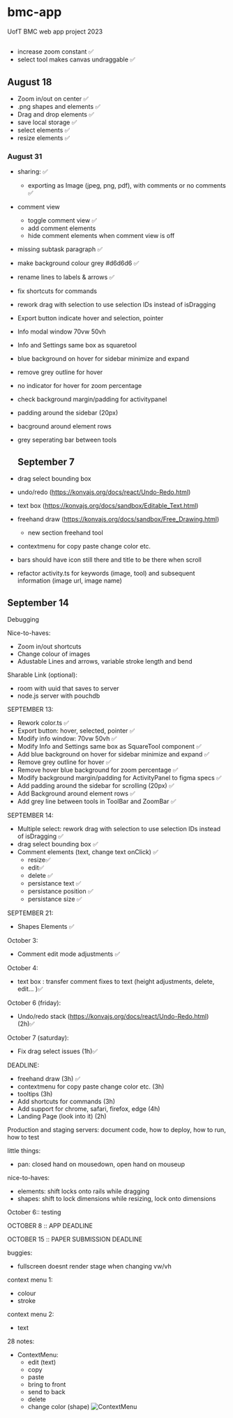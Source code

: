 # bmc-app

UofT BMC web app project 2023

##

-   increase zoom constant ✅
-   select tool makes canvas undraggable ✅

## August 18

-   Zoom in/out on center ✅
-   .png shapes and elements ✅
-   Drag and drop elements ✅
-   save local storage ✅
-   select elements ✅
-   resize elements ✅

### August 31

-   sharing: ✅
    -   exporting as Image (jpeg, png, pdf), with comments or no comments ✅
-   comment view
    -   toggle comment view ✅
    -   add comment elements
    -   hide comment elements when comment view is off
-   missing subtask paragraph ✅
-   make background colour grey #d6d6d6 ✅
-   rename lines to labels & arrows ✅
-   fix shortcuts for commands
-   rework drag with selection to use selection IDs instead of isDragging
-   Export button indicate hover and selection, pointer
-   Info modal window 70vw 50vh
-   Info and Settings same box as squaretool
-   blue background on hover for sidebar minimize and expand
-   remove grey outline for hover
-   no indicator for hover for zoom percentage
-   check background margin/padding for activitypanel
-   padding around the sidebar (20px)
-   bacground around element rows
-   grey seperating bar between tools

    ## September 7

-   drag select bounding box
-   undo/redo (https://konvajs.org/docs/react/Undo-Redo.html)
-   text box (https://konvajs.org/docs/sandbox/Editable_Text.html)
-   freehand draw (https://konvajs.org/docs/sandbox/Free_Drawing.html)
    -   new section freehand tool
-   contextmenu for copy paste change color etc.
-   bars should have icon still there and title to be there when scroll
-   refactor activity.ts for keywords (image, tool) and subsequent information (image url, image name)

## September 14

Debugging

Nice-to-haves:

-   Zoom in/out shortcuts
-   Change colour of images
-   Adustable Lines and arrows, variable stroke length and bend

Sharable Link (optional):

-   room with uuid that saves to server
-   node.js server with pouchdb

SEPTEMBER 13:

-   Rework color.ts ✅
-   Export button: hover, selected, pointer ✅
-   Modify info window: 70vw 50vh ✅
-   Modify Info and Settings same box as SquareTool component ✅
-   Add blue background on hover for sidebar minimize and expand ✅
-   Remove grey outline for hover ✅
-   Remove hover blue background for zoom percentage ✅
-   Modify background margin/padding for ActivityPanel to figma specs ✅
-   Add padding around the sidebar for scrolling (20px) ✅
-   Add Background around element rows ✅
-   Add grey line between tools in ToolBar and ZoomBar ✅

SEPTEMBER 14:

-   Multiple select: rework drag with selection to use selection IDs instead of isDragging ✅
-   drag select bounding box ✅
-   Comment elements (text, change text onClick) ✅
    -   resize✅
    -   edit✅
    -   delete ✅
    -   persistance text ✅
    -   persistance position ✅
    -   persistance size ✅

SEPTEMBER 21:

-   Shapes Elements ✅

October 3:

-   Comment edit mode adjustments ✅

October 4:

-   text box : transfer comment fixes to text (height adjustments, delete, edit... )✅

October 6 (friday):

-   Undo/redo stack (https://konvajs.org/docs/react/Undo-Redo.html) (2h)✅

October 7 (saturday):

-   Fix drag select issues (1h)✅

DEADLINE:

-   freehand draw (3h) ✅
-   contextmenu for copy paste change color etc. (3h)
-   tooltips (3h)
-   Add shortcuts for commands (3h)
-   Add support for chrome, safari, firefox, edge (4h)
-   Landing Page (look into it) (2h)

Production and staging servers:
document code, how to deploy, how to run, how to test

little things:

-   pan: closed hand on mousedown, open hand on mouseup

nice-to-haves:

-   elements: shift locks onto rails while dragging
-   shapes: shift to lock dimensions while resizing, lock onto dimensions

October 6:: testing

OCTOBER 8 :: APP DEADLINE

OCTOBER 15 :: PAPER SUBMISSION DEADLINE

buggies:

-   fullscreen doesnt render stage when changing vw/vh

context menu 1:

-   colour
-   stroke

context menu 2:

-   text

28 notes:

-   ContextMenu:
    -   edit (text)
    -   copy
    -   paste
    -   bring to front
    -   send to back
    -   delete
    -   change color (shape)
        ![ContextMenu](image.png)
